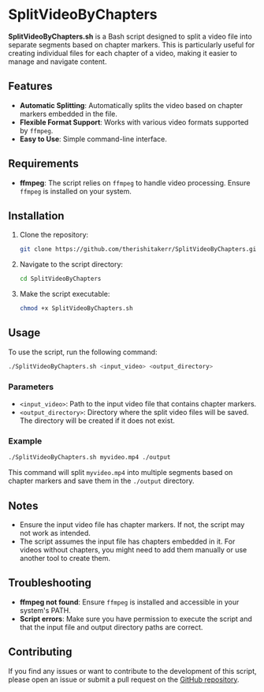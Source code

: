 
# SplitVideoByChapters

**SplitVideoByChapters.sh** is a Bash script designed to split a video file into separate segments based on chapter markers. This is particularly useful for creating individual files for each chapter of a video, making it easier to manage and navigate content.

## Features

- **Automatic Splitting**: Automatically splits the video based on chapter markers embedded in the file.
- **Flexible Format Support**: Works with various video formats supported by `ffmpeg`.
- **Easy to Use**: Simple command-line interface.

## Requirements

- **ffmpeg**: The script relies on `ffmpeg` to handle video processing. Ensure `ffmpeg` is installed on your system.

## Installation

1. Clone the repository:

   ```sh
   git clone https://github.com/therishitakerr/SplitVideoByChapters.git
   ```

2. Navigate to the script directory:

   ```sh
   cd SplitVideoByChapters
   ```

3. Make the script executable:

   ```sh
   chmod +x SplitVideoByChapters.sh
   ```

## Usage

To use the script, run the following command:

```sh
./SplitVideoByChapters.sh <input_video> <output_directory>
```

### Parameters

- `<input_video>`: Path to the input video file that contains chapter markers.
- `<output_directory>`: Directory where the split video files will be saved. The directory will be created if it does not exist.

### Example

```sh
./SplitVideoByChapters.sh myvideo.mp4 ./output
```

This command will split `myvideo.mp4` into multiple segments based on chapter markers and save them in the `./output` directory.

## Notes

- Ensure the input video file has chapter markers. If not, the script may not work as intended.
- The script assumes the input file has chapters embedded in it. For videos without chapters, you might need to add them manually or use another tool to create them.

## Troubleshooting

- **ffmpeg not found**: Ensure `ffmpeg` is installed and accessible in your system's PATH.
- **Script errors**: Make sure you have permission to execute the script and that the input file and output directory paths are correct.

## Contributing

If you find any issues or want to contribute to the development of this script, please open an issue or submit a pull request on the [GitHub repository](https://github.com/therishitakerr/SplitVideoByChapters).
